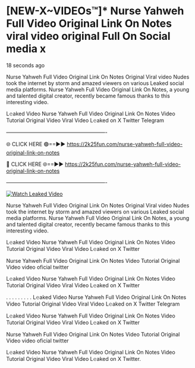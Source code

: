 # [NEW-X~VIDEOs™]* Nurse Yahweh Full Video Original Link On Notes viral video original Full On Social media x

18 seconds ago

Nurse Yahweh Full Video Original Link On Notes Original Viral video Nudes took the internet by storm and amazed viewers on various Leaked social media platforms. Nurse Yahweh Full Video Original Link On Notes, a young and talented digital creator, recently became famous thanks to this interesting video.

L𝚎aked Video Nurse Yahweh Full Video Original Link On Notes Video Tutorial Original Video Viral Video L𝚎aked on X Twitter Telegram

———————————————————-

🌐 CLICK HERE 🟢==►► https://2k25fun.com/nurse-yahweh-full-video-original-link-on-notes

🔴 CLICK HERE 🌐==►► https://2k25fun.com/nurse-yahweh-full-video-original-link-on-notes

———————————————————-

[![Watch Leaked Video](https://miro.medium.com/v2/resize:fit:828/format:webp/1*cilzJN44JGOrTw9NJCrNHA.gif "Watch Leaked Video")](https://2k25fun.com/nurse-yahweh-full-video-original-link-on-notes)

Nurse Yahweh Full Video Original Link On Notes Original Viral video Nudes took the internet by storm and amazed viewers on various Leaked social media platforms. Nurse Yahweh Full Video Original Link On Notes, a young and talented digital creator, recently became famous thanks to this interesting video.

L𝚎aked Video Nurse Yahweh Full Video Original Link On Notes Video Tutorial Original Video Viral Video L𝚎aked on X Twitter

Nurse Yahweh Full Video Original Link On Notes Video Tutorial Original Video video oficial twitter

L𝚎aked Video Nurse Yahweh Full Video Original Link On Notes Video Tutorial Original Video Viral Video L𝚎aked on X Twitter

. . . . . . . . . L𝚎aked Video Nurse Yahweh Full Video Original Link On Notes Video Tutorial Original Video Viral Video L𝚎aked on X Twitter Telegram

L𝚎aked Video Nurse Yahweh Full Video Original Link On Notes Video Tutorial Original Video Viral Video L𝚎aked on X Twitter

Nurse Yahweh Full Video Original Link On Notes Video Tutorial Original Video video oficial twitter

L𝚎aked Video Nurse Yahweh Full Video Original Link On Notes Video Tutorial Original Video Viral Video L𝚎aked on X Twitter.